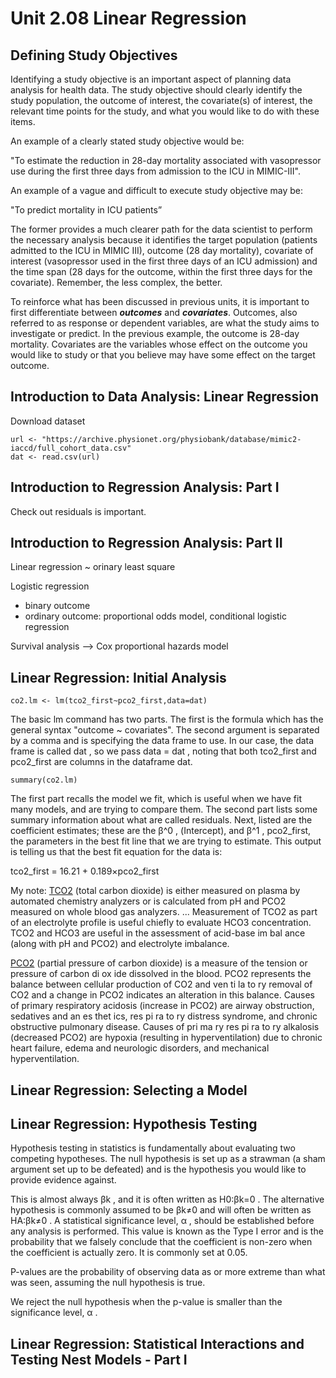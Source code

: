 # Unit 2.08 Linear Regression

## Defining Study Objectives

Identifying a study objective is an important aspect of planning data analysis for health data. The study objective should clearly identify the study population, the outcome of interest, the covariate(s) of interest, the relevant time points for the study, and what you would like to do with these items.

An example of a clearly stated study objective would be:

"To estimate the reduction in 28-day mortality associated with vasopressor use during the first three days from admission to the ICU in MIMIC-III".

An example of a vague and difficult to execute study objective may be:

"To predict mortality in ICU patients”

The former provides a much clearer path for the data scientist to perform the necessary analysis because it identifies the target population (patients admitted to the ICU in MIMIC III), outcome (28 day mortality), covariate of interest (vasopressor used in the first three days of an ICU admission) and the time span (28 days for the outcome, within the first three days for the covariate). Remember, the less complex, the better.

To reinforce what has been discussed in previous units, it is important to first differentiate between ***outcomes*** and ***covariates***. Outcomes, also referred to as response or dependent variables, are what the study aims to investigate or predict. In the previous example, the outcome is 28-day mortality. Covariates are the variables whose effect on the outcome you would like to study or that you believe may have some effect on the target outcome.

## Introduction to Data Analysis: Linear Regression

Download dataset
```{r}
url <- "https://archive.physionet.org/physiobank/database/mimic2-iaccd/full_cohort_data.csv"
dat <- read.csv(url)
```

## Introduction to Regression Analysis: Part I

Check out residuals is important.

## Introduction to Regression Analysis: Part II

Linear regression ~ orinary least square

Logistic regression
  * binary outcome
  * ordinary outcome: proportional odds model, conditional logistic regression
  
Survival analysis --> Cox proportional hazards model

## Linear Regression: Initial Analysis

```
co2.lm <- lm(tco2_first~pco2_first,data=dat)
```

The basic lm command has two parts. The first is the formula which has the general syntax "outcome ~ covariates".
The second argument is separated by a comma and is specifying the data frame to use. 
In our case, the data frame is called dat , so we pass data = dat , noting that both tco2_first and pco2_first are columns in the dataframe dat.

```
summary(co2.lm)
```

The first part recalls the model we fit, which is useful when we have fit many models, and are trying to compare them. The second part lists some summary information about what are called residuals. Next, listed are the coefficient estimates; these are the  β^0 , (Intercept), and  β^1 , pco2_first, the parameters in the best fit line that we are trying to estimate. This output is telling us that the best fit equation for the data is:

tco2_first = 16.21 + 0.189×pco2_first

My note:
[TCO2](https://harvardapparatus.com/media/harvard/pdf/OT20.pdf) (total carbon dioxide) is either measured on plasma by automated chemistry analyzers or is calculated from pH and PCO2 measured on whole blood gas analyzers.
... Measurement of TCO2 as part of an electrolyte profile is useful chiefly
to evaluate HCO3 concentration. TCO2 and HCO3 are useful in the assessment of acid-base im bal ance
(along with pH and PCO2) and electrolyte imbalance.

[PCO2](https://harvardapparatus.com/media/harvard/pdf/OT20.pdf) (partial pressure of carbon dioxide) is a measure of the tension or pressure of carbon
di ox ide dissolved in the blood. PCO2 represents the balance between cellular production of CO2 and
ven ti la to ry removal of CO2 and a change in PCO2 indicates an alteration in this balance. Causes of
primary respiratory acidosis (increase in PCO2) are airway obstruction, sedatives and an es thet ics,
res pi ra to ry distress syndrome, and chronic obstructive pulmonary disease. Causes of pri ma ry
res pi ra to ry alkalosis (decreased PCO2) are hypoxia (resulting in hyperventilation) due to chronic heart
failure, edema and neurologic disorders, and mechanical hyperventilation.

## Linear Regression: Selecting a Model


## Linear Regression: Hypothesis Testing

Hypothesis testing in statistics is fundamentally about evaluating two competing hypotheses. The null hypothesis is set up as a strawman (a sham argument set up to be defeated) and is the hypothesis you would like to provide evidence against.

This is almost always  βk , and it is often written as  H0:βk=0 . The alternative hypothesis is commonly assumed to be  βk≠0  and will often be written as  HA:βk≠0 . A statistical significance level,  α , should be established before any analysis is performed. This value is known as the Type I error and is the probability that we falsely conclude that the coefficient is non-zero when the coefficient is actually zero. It is commonly set at 0.05.

P-values are the probability of observing data as or more extreme than what was seen, assuming the null hypothesis is true.

We reject the null hypothesis when the p-value is smaller than the significance level,  α .

## Linear Regression: Statistical Interactions and Testing Nest Models - Part I
